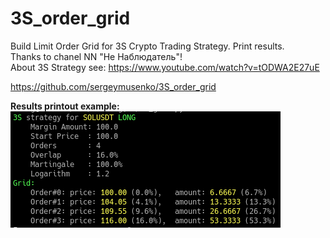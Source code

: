 # 3S_order_grid
Build Limit Order Grid for 3S Crypto Trading Strategy. Print results.<br>
Thanks to chanel NN "Не Наблюдатель"!<br>
About 3S Strategy see: https://www.youtube.com/watch?v=tODWA2E27uE

https://github.com/sergeymusenko/3S_order_grid

**Results printout example:<br/>**
<img src="screenshot1.png" alt="Results printout example">
